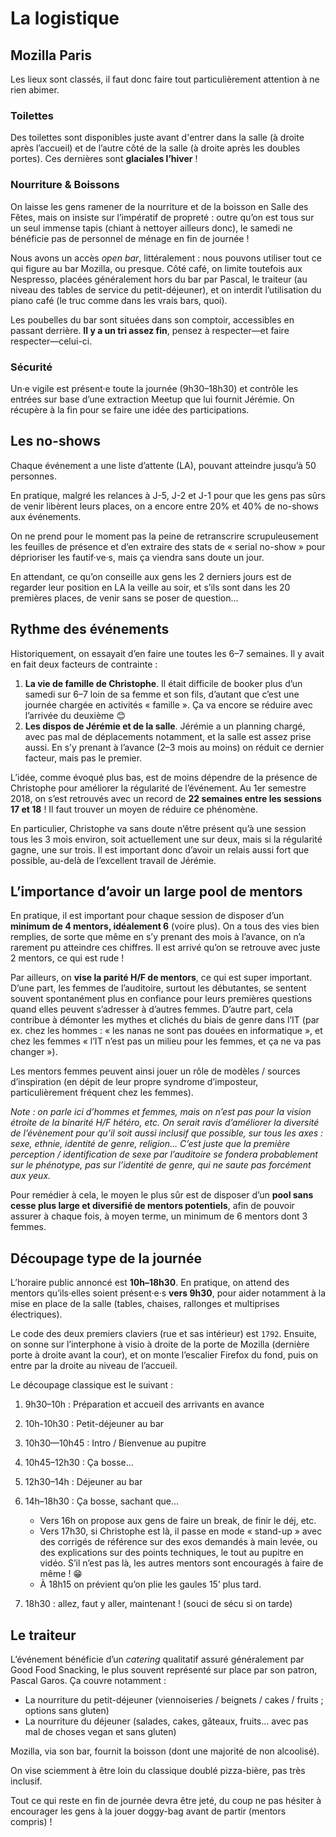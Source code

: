 # La logistique

## Mozilla Paris

Les lieux sont classés, il faut donc faire tout particulièrement attention à ne rien abimer.

### Toilettes

Des toilettes sont disponibles juste avant d'entrer dans la salle (à droite après l’accueil) et de l’autre côté de la salle (à droite après les doubles portes). Ces dernières sont **glaciales l’hiver** !

### Nourriture & Boissons

On laisse les gens ramener de la nourriture et de la boisson en Salle des Fêtes, mais on insiste sur l’impératif de propreté : outre qu’on est tous sur un seul immense tapis (chiant à nettoyer ailleurs donc), le samedi ne bénéficie pas de personnel de ménage en fin de journée !

Nous avons un accès _open bar_, littéralement : nous pouvons utiliser tout ce qui figure au bar Mozilla, ou presque. Côté café, on limite toutefois aux Nespresso, placées généralement hors du bar par Pascal, le traiteur (au niveau des tables de service du petit-déjeuner), et on interdit l’utilisation du piano café (le truc comme dans les vrais bars, quoi).

Les poubelles du bar sont situées dans son comptoir, accessibles en passant derrière. **Il y a un tri assez fin**, pensez à respecter—et faire respecter—celui-ci.

### Sécurité

Un·e vigile est présent·e toute la journée (9h30–18h30) et contrôle les entrées sur base d’une extraction Meetup que lui fournit Jérémie. On récupère à la fin pour se faire une idée des participations.

## Les no-shows

Chaque événement a une liste d’attente (LA), pouvant atteindre jusqu’à 50 personnes.

En pratique, malgré les relances à J-5, J-2 et J-1 pour que les gens pas sûrs de venir libèrent leurs places, on a encore entre 20% et 40% de no-shows aux événements.

On ne prend pour le moment pas la peine de retranscrire scrupuleusement les feuilles de présence et d’en extraire des stats de « serial no-show » pour déprioriser les fautif·ve·s, mais ça viendra sans doute un jour.

En attendant, ce qu’on conseille aux gens les 2 derniers jours est de regarder leur position en LA la veille au soir, et s’ils sont dans les 20 premières places, de venir sans se poser de question…

## Rythme des événements

Historiquement, on essayait d’en faire une toutes les 6–7 semaines. Il y avait en fait deux facteurs de contrainte :

1.  **La vie de famille de Christophe**. Il était difficile de booker plus d’un samedi sur 6–7 loin de sa femme et son fils, d’autant que c’est une journée chargée en activités « famille ». Ça va encore se réduire avec l’arrivée du deuxième 😊
2.  **Les dispos de Jérémie et de la salle**. Jérémie a un planning chargé, avec pas mal de déplacements notamment, et la salle est assez prise aussi. En s’y prenant à l’avance (2–3 mois au moins) on réduit ce dernier facteur, mais pas le premier.

L’idée, comme évoqué plus bas, est de moins dépendre de la présence de Christophe pour améliorer la régularité de l’événement. Au 1er semestre 2018, on s’est retrouvés avec un record de **22 semaines entre les sessions 17 et 18** ! Il faut trouver un moyen de réduire ce phénomène.

En particulier, Christophe va sans doute n’être présent qu’à une session tous les 3 mois environ, soit actuellement une sur deux, mais si la régularité gagne, une sur trois. Il est important donc d’avoir un relais aussi fort que possible, au-delà de l’excellent travail de Jérémie.

## L’importance d’avoir un large pool de mentors

En pratique, il est important pour chaque session de disposer d’un **minimum de 4 mentors, idéalement 6** (voire plus). On a tous des vies bien remplies, de sorte que même en s’y prenant des mois à l’avance, on n’a rarement pu atteindre ces chiffres. Il est arrivé qu’on se retrouve avec juste 2 mentors, ce qui est rude !

Par ailleurs, on **vise la parité H/F de mentors**, ce qui est super important. D’une part, les femmes de l’auditoire, surtout les débutantes, se sentent souvent spontanément plus en confiance pour leurs premières questions quand elles peuvent s’adresser à d’autres femmes. D’autre part, cela contribue à démonter les mythes et clichés du biais de genre dans l’IT (par ex. chez les hommes : « les nanas ne sont pas douées en informatique », et chez les femmes « l’IT n’est pas un milieu pour les femmes, et ça ne va pas changer »).

Les mentors femmes peuvent ainsi jouer un rôle de modèles / sources d’inspiration (en dépit de leur propre syndrome d’imposteur, particulièrement fréquent chez les femmes).

_Note : on parle ici d’hommes et femmes, mais on n’est pas pour la vision étroite de la binarité H/F hétéro, etc. On serait ravis d’améliorer la diversité de l’évènement pour qu’il soit aussi inclusif que possible, sur tous les axes : sexe, ethnie, identité de genre, religion… C’est juste que la première perception / identification de sexe par l’auditoire se fondera probablement sur le phénotype, pas sur l’identité de genre, qui ne saute pas forcément aux yeux._

Pour remédier à cela, le moyen le plus sûr est de disposer d’un **pool sans cesse plus large et diversifié de mentors potentiels**, afin de pouvoir assurer à chaque fois, à moyen terme, un minimum de 6 mentors dont 3 femmes.

## Découpage type de la journée

L’horaire public annoncé est **10h–18h30**. En pratique, on attend des mentors qu’ils·elles soient présent·e·s **vers 9h30**, pour aider notamment à la mise en place de la salle (tables, chaises, rallonges et multiprises électriques).

Le code des deux premiers claviers (rue et sas intérieur) est `1792`. Ensuite, on sonne sur l’interphone à visio à droite de la porte de Mozilla (dernière porte à droite avant la cour), et on monte l’escalier Firefox du fond, puis on entre par la droite au niveau de l’accueil.

Le découpage classique est le suivant :

1.  9h30–10h : Préparation et accueil des arrivants en avance
2.  10h-10h30 : Petit-déjeuner au bar
3.  10h30—10h45 : Intro / Bienvenue au pupitre
4.  10h45–12h30 : Ça bosse…
5.  12h30–14h : Déjeuner au bar
6.  14h–18h30 : Ça bosse, sachant que…

    - Vers 16h on propose aux gens de faire un break, de finir le déj, etc.
    - Vers 17h30, si Christophe est là, il passe en mode « stand-up » avec des corrigés de référence sur des exos demandés à main levée, ou des explications sur des points techniques, le tout au pupitre en vidéo. S’il n’est pas là, les autres mentors sont encouragés à faire de même ! 😁
    - À 18h15 on prévient qu’on plie les gaules 15’ plus tard.

7.  18h30 : allez, faut y aller, maintenant ! (souci de sécu si on tarde)

## Le traiteur

L’événement bénéficie d’un _catering_ qualitatif assuré généralement par Good Food Snacking, le plus souvent représenté sur place par son patron, Pascal Garos. Ça couvre notamment :

- La nourriture du petit-déjeuner (viennoiseries / beignets / cakes / fruits ; options sans gluten)
- La nourriture du déjeuner (salades, cakes, gâteaux, fruits… avec pas mal de choses vegan et sans gluten)

Mozilla, via son bar, fournit la boisson (dont une majorité de non alcoolisé).

On vise sciemment à être loin du classique doublé pizza-bière, pas très inclusif.

Tout ce qui reste en fin de journée devra être jeté, du coup ne pas hésiter à encourager les gens à la jouer doggy-bag avant de partir (mentors compris) !

